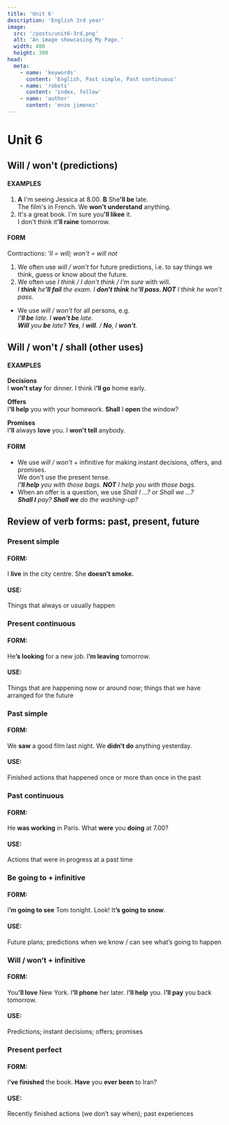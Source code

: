 ```yaml
---
title: 'Unit 6'
description: 'English 3rd year'
image:
  src: '/posts/unit6-3rd.png'
  alt: 'An image showcasing My Page.'
  width: 400
  height: 300
head:
  meta:
    - name: 'keywords'
      content: 'English, Past simple, Past continuous'
    - name: 'robots'
      content: 'index, follow'
    - name: 'author'
      content: 'enzo jimenez'
---
```

# Unit 6

## Will / won't (predictions)

#### EXAMPLES
1.  **A** I'm seeing Jessica at 8.00. **B** She<strong>'ll be</strong> late.  
    The film's in French. We **won't understand** anything.
2.  It's a great book. I'm sure you<strong>'ll likee</strong> it.  
    I don't think it<strong>'ll raine</strong> tomorrow.

#### FORM
Contractions: _'ll = will; won't = will not_  
1. We often use _will / won't_ for future predictions, i.e. to say things we think, guess or know about the future.
2. We often use _I think / I don't think / I'm sure_ with will.  
_I **think** he<strong>'ll fail</strong> the exam._
_I **don't think** he<strong>'ll pass. NOT</strong> I think he won't pass._

- We use _will / won't_ for all persons, e.g.  
_I<strong>'ll be</strong> late. I **won't be** late._  
_**Will** you **be** late? **Yes**, I **will**. / **No**, I **won't**._

## Will / won't / shall (other uses)

#### EXAMPLES
**Decisions**  
I **won't stay** for dinner. I think I<strong>'ll go</strong> home early.

**Offers**  
I<strong>'ll help</strong> you with your homework. **Shall** I **open** the window?

**Promises**  
I<strong>'ll</strong> always **love** you. I **won't tell** anybody.

#### FORM
- We use _will / won't_ + infinitive for making instant decisions, offers, and promises.  
  We don't use the present tense.  
  _I<strong>'ll help</strong> you with those bags. **NOT** I help you with those bags._
- When an offer is a question, we use _Shall I ...? or Shall we ...?_  
  _**Shall I** pay? **Shall we** do the washing-up?_

## Review of verb forms: past, present, future                       

### Present simple
#### FORM:
I **live** in the city centre. She **doesn’t smoke.**
#### USE:
Things that always or usually happen

### Present continuous   
#### FORM:
He<strong>’s looking</strong> for a new job. I<strong>’m leaving</strong> tomorrow.
#### USE:
Things that are happening now or around now; things that we have arranged for the future

### Past simple
#### FORM:
We **saw** a good film last night. We **didn’t do** anything yesterday.
#### USE:
Finished actions that happened once or more than once in the past

### Past continuous
#### FORM:
He **was working** in Paris. What **were** you **doing** at 7.00?
#### USE:
Actions that were in progress at a past time

### Be going to + infinitive
#### FORM:
I<strong>’m going to see</strong> Tom tonight. Look! It<strong>’s going to snow</strong>.
#### USE:
Future plans; predictions when we know / can see what’s going to happen

### Will / won’t + infinitive
#### FORM:
You<strong>’ll love</strong> New York. I<strong>’ll phone</strong> her later. I<strong>’ll help</strong> you. I<strong>’ll pay</strong> you back tomorrow. 
#### USE:
Predictions; instant decisions; offers; promises

### Present perfect
#### FORM:
I<strong>’ve finished</strong> the book. **Have** you **ever been** to Iran?
#### USE:
Recently finished actions (we don’t say when); past experiences  